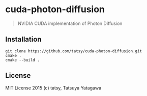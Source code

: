 cuda-photon-diffusion
===

> NVIDIA CUDA implementation of Photon Diffusion

## Installation

```shell
git clone https://github.com/tatsy/cuda-photon-diffusion.git
cmake .
cmake --build .
```

## License

MIT License 2015 (c) tatsy, Tatsuya Yatagawa

